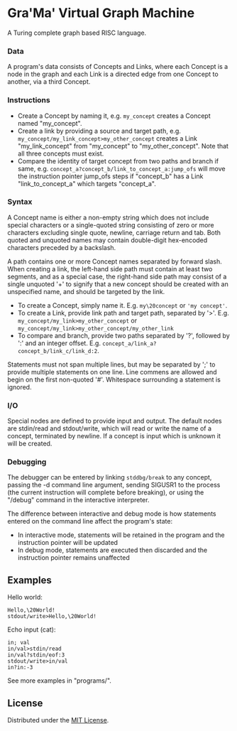 # Gra'Ma' Virtual Graph Machine

A Turing complete graph based RISC language.

### Data

A program's data consists of Concepts and Links, where each Concept is a node in the graph and each Link is a directed
edge from one Concept to another, via a third Concept.

### Instructions

* Create a Concept by naming it, e.g. ```my_concept``` creates a Concept named "my_concept".
* Create a link by providing a source and target path, e.g. ```my_concept/my_link_concept>my_other_concept``` creates a
Link "my_link_concept" from "my_concept" to "my_other_concept". Note that all three concepts must exist.
* Compare the identity of target concept from two paths and branch if same,
e.g. ```concept_a?concept_b/link_to_concept_a:jump_ofs``` will move the instruction pointer jump_ofs steps if
"concept_b" has a Link "link_to_concept_a" which targets "concept_a".

### Syntax

A Concept name is either a non-empty string which does not include special characters or a single-quoted string
consisting of zero or more characters excluding single quote, newline, carriage return and tab.
Both quoted and unquoted names may contain double-digit hex-encoded characters preceded by a backslash.

A path contains one or more Concept names separated by forward slash. When creating a link, the left-hand side path
must contain at least two segments, and as a special case, the right-hand side path may consist of a single unquoted
'+' to signify that a new concept should be created with an unspecified name, and should be targeted by the link.

* To create a Concept, simply name it. E.g. ```my\20concept``` or ```'my concept'```.
* To create a Link, provide link path and target path, separated by '>'. E.g. ```my_concept/my_link>my_other_concept```
or ```my_concept/my_link>my_other_concept/my_other_link```
* To compare and branch, provide two paths separated by '?', followed by ':' and an integer offset.
E.g. ```concept_a/link_a?concept_b/link_c/link_d:2```.

Statements must not span multiple lines, but may be separated by ';' to provide multiple statements on one line.
Line commens are allowed and begin on the first non-quoted '#'. Whitespace surrounding a statement is ignored.

### I/O

Special nodes are defined to provide input and output. The default nodes are stdin/read and stdout/write, which will
read or write the name of a concept, terminated by newline. If a concept is input which is unknown it will be created.

### Debugging

The debugger can be entered by linking ```stddbg/break``` to any concept, passing the -d command line argument,
sending SIGUSR1 to the process (the current instruction will complete before breaking), or using the "/debug" command in
the interactive interpreter.

The difference between interactive and debug mode is how statements entered on the command line affect the program's state:
* In interactive mode, statements will be retained in the program and the instruction pointer will be updated
* In debug mode, statements are executed then discarded and the instruction pointer remains unaffected

## Examples

Hello world:
```
Hello,\20World!
stdout/write>Hello,\20World!
```

Echo input (cat):
```
in; val
in/val>stdin/read
in/val?stdin/eof:3
stdout/write>in/val
in?in:-3
```

See more examples in "programs/".

## License

Distributed under the [MIT License](LICENSE.md).
